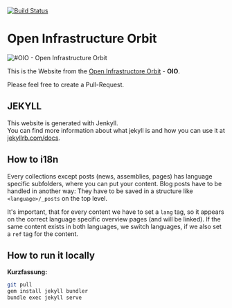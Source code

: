 [![Build Status](https://travis-ci.org/OpenInfrastructureOrbit/oio.social.svg?branch=master)](https://travis-ci.org/OpenInfrastructureOrbit/oio.social)

Open Infrastructure Orbit
===========================
![#OIO - Open Infrastructure Orbit](https://oio.social/images/OIO-badge.svg "OIO")

This is the Website from the [Open Infrastructore Orbit](https://oio.social) - **OIO**.

Please feel free to create a Pull-Request.


 JEKYLL
---------

This website is generated with Jenkyll.<br/>
You can find more information about what jekyll is and how you can use it at [jekyllrb.com/docs](https://jekyllrb.com/docs/).

How to i18n
-----------

Every collections except posts (news, assemblies, pages) has language specific subfolders, where you can put your content. Blog posts have to be handled in another way: They have to be saved in a structure like `<language>/_posts` on the top level.

It's important, that for every content we have to set a `lang` tag, so it appears on the correct language specific overview pages (and will be linked). If the same content exists in both languages, we switch languages, if we also set a `ref` tag for the content.

How to run it locally
------------

**Kurzfassung:**
```bash
git pull
gem install jekyll bundler
bundle exec jekyll serve
```
